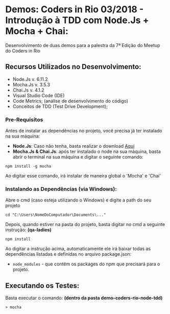 # Demos: Coders in Rio 03/2018 - Introdução à TDD com Node.Js + Mocha + Chai:

Desenvolvimento de duas demos para a palestra da 7ª Edição do Meetup do Coders in Rio

## Recursos Utilizados no Desenvolvimento:

- Node.Js  v. 6.11.2
- Mocha.Js v. 3.5.3
- Chai.Js v. 4.1.2
- Visual Studio Code (IDE)
- Code Metrics; (análise de desenvolvimento do código)
- Conceitos de TDD (Test Drive Development);

### Pre-Requisitos

Antes de instalar as dependências no projeto, você precisa já ter instalado na sua máquina:

* **Node.Js**: Caso não tenha, basta realizar o download [Aqui](https://nodejs.org/en/)
* **Mocha.Js & Chai.Js**: após ter instalado o node na sua máquina, basta abrir o terminal na sua máquina e digitar o seguinte comando:

```
npm install -g mocha
```

Ao digitar esse comando, irá instalar de maneira global o 'Mocha' e 'Chai'

### Instalando as Dependências (via Windows):

Abre o cmd (caso esteja utilizando o Windows) e digite a path do seu projeto

```
cd "C:\Users\NomeDoComputador\Documents\..."
```

Depois, quando estiver na pasta do projeto, basta digitar no cmd a seguinte instrução: **(qa-ladies)**

```
npm install
```

Ao digitar a instrução acima, automaticamente ele irá baixar todas as dependências listadas e definidas no arquivo package.json:

* `node_modules` - que contêm os packages do npm que precisará para o projeto.

## Executando os Testes:

Basta executar o comando: **(dentro da pasta demo-coders-rio-node-tdd)**

```
> mocha

```


